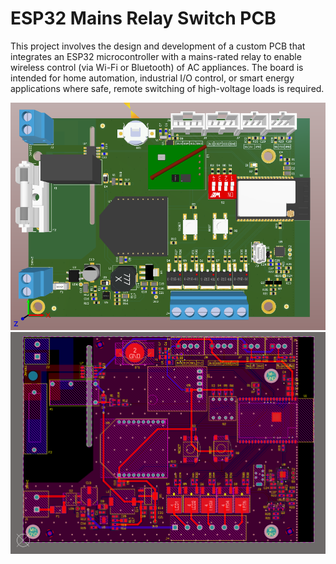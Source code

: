 # ESP32 Mains Relay Switch PCB 

This project involves the design and development of a custom PCB that integrates an ESP32 microcontroller with a mains-rated relay to enable wireless control (via Wi-Fi or Bluetooth) of AC appliances. The board is intended for home automation, industrial I/O control, or smart energy applications where safe, remote switching of high-voltage loads is required.

![PCB Preview](./1.png)
![PCB Preview](./2.png)